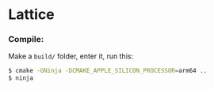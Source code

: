 # Lattice

### Compile:
Make a `build/` folder, enter it, run this:

```bash
$ cmake -GNinja -DCMAKE_APPLE_SILICON_PROCESSOR=arm64 ..
$ ninja
```